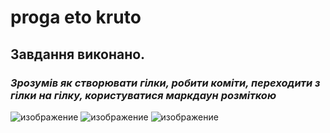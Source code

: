 # proga eto kruto
## Завдання виконано.
### *Зрозумів як створювати гілки, робити коміти, переходити з гілки на гілку, користуватися маркдаун розміткою*
![изображение](https://user-images.githubusercontent.com/84783674/132299544-512040af-95ef-41d9-ad93-0dd856de68e7.png)
![изображение](https://user-images.githubusercontent.com/84783674/132299642-3734bcb0-6465-4dbc-98a3-02c27f51f643.png)
![изображение](https://user-images.githubusercontent.com/84783674/132299665-ea9681c4-d6c1-4da0-ab52-662d25b52f9c.png)
